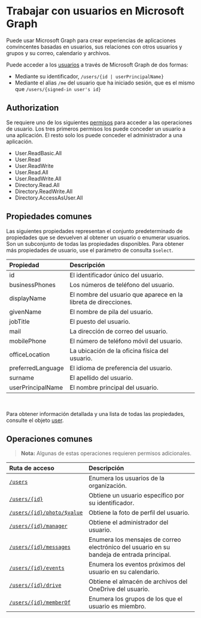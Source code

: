 # <a name="working-with-users-in-microsoft-graph"></a>Trabajar con usuarios en Microsoft Graph

Puede usar Microsoft Graph para crear experiencias de aplicaciones convincentes basadas en usuarios, sus relaciones con otros usuarios y grupos y su correo, calendario y archivos.

Puede acceder a los [usuarios](user.md) a través de Microsoft Graph de dos formas:

- Mediante su identificador, `/users/{id | userPrincipalName}` 
- Mediante el alias `/me` del usuario que ha iniciado sesión, que es el mismo que `/users/{signed-in user's id}`

## <a name="authorization"></a>Authorization

Se requiere uno de los siguientes [permisos](https://developer.microsoft.com/graph/docs/authorization/permission_scopes) para acceder a las operaciones de usuario. Los tres primeros permisos los puede conceder un usuario a una aplicación. El resto solo los puede conceder el administrador a una aplicación.

- User.ReadBasic.All
- User.Read
- User.ReadWrite
- User.Read.All
- User.ReadWrite.All
- Directory.Read.All
- Directory.ReadWrite.All
- Directory.AccessAsUser.All

## <a name="common-properties"></a>Propiedades comunes

Las siguientes propiedades representan el conjunto predeterminado de propiedades que se devuelven al obtener un usuario o enumerar usuarios. Son un subconjunto de todas las propiedades disponibles. Para obtener más propiedades de usuario, use el parámetro de consulta `$select`. 

|Propiedad |Descripción |
|:----------|:-------------|
|id | El identificador único del usuario.|
|businessPhones | Los números de teléfono del usuario.|
|displayName | El nombre del usuario que aparece en la libreta de direcciones.|
|givenName| El nombre de pila del usuario. |
|jobTitle | El puesto del usuario.|
|mail| La dirección de correo del usuario. |
|mobilePhone | El número de teléfono móvil del usuario.|
|officeLocation | La ubicación de la oficina física del usuario.|
|preferredLanguage | El idioma de preferencia del usuario.|
|surname| El apellido del usuario. |
|userPrincipalName| El nombre principal del usuario. |

<br/>

Para obtener información detallada y una lista de todas las propiedades, consulte el objeto [user](user.md).

## <a name="common-operations"></a>Operaciones comunes

> **Nota:** Algunas de estas operaciones requieren permisos adicionales.

| Ruta de acceso    | Descripción |
|:---------|:-------------|
|[`/users`](../api/user_list.md) | Enumera los usuarios de la organización. |
|[`/users/{id}`](../api/user_get.md) | Obtiene un usuario específico por su identificador. |
|[`/users/{id}/photo/$value`](../api/profilephoto_get.md)| Obtiene la foto de perfil del usuario. |
|[`/users/{id}/manager`](../api/user_list_manager.md) | Obtiene el administrador del usuario. |
|[`/users/{id}/messages`](../api/user_list_messages.md)| Enumera los mensajes de correo electrónico del usuario en su bandeja de entrada principal. |
|[`/users/{id}/events`](../api/user_list_events.md) | Enumera los eventos próximos del usuario en su calendario. |
|[`/users/{id}/drive`](../api/drive_get.md)| Obtiene el almacén de archivos del OneDrive del usuario. |
|[`/users/{id}/memberOf`](../api/user_list_memberof.md)| Enumera los grupos de los que el usuario es miembro. |

